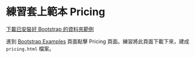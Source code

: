 # 練習套上範本 Pricing



[下載已安裝好 Bootstrap 的資料夾範例](http://notes.carlos-studio.com/download/bootstrap_installed_sample.zip)

進到 [Bootstrap Examples](https://getbootstrap.com/docs/4.3/examples/) 頁面點擊 Pricing 頁面。練習將此頁面下載下來，建成 `pricing.html` 檔案。


